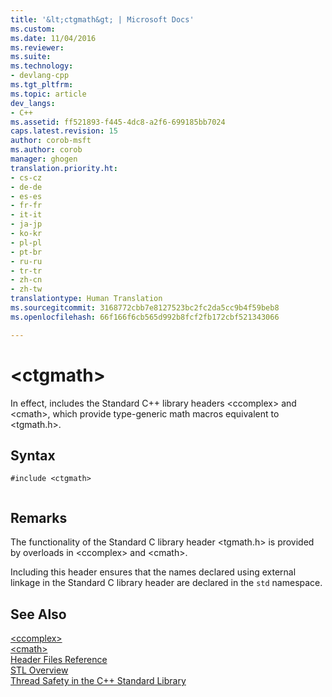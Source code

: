 ```yaml
---
title: '&lt;ctgmath&gt; | Microsoft Docs'
ms.custom: 
ms.date: 11/04/2016
ms.reviewer: 
ms.suite: 
ms.technology:
- devlang-cpp
ms.tgt_pltfrm: 
ms.topic: article
dev_langs:
- C++
ms.assetid: ff521893-f445-4dc8-a2f6-699185bb7024
caps.latest.revision: 15
author: corob-msft
ms.author: corob
manager: ghogen
translation.priority.ht:
- cs-cz
- de-de
- es-es
- fr-fr
- it-it
- ja-jp
- ko-kr
- pl-pl
- pt-br
- ru-ru
- tr-tr
- zh-cn
- zh-tw
translationtype: Human Translation
ms.sourcegitcommit: 3168772cbb7e8127523bc2fc2da5cc9b4f59beb8
ms.openlocfilehash: 66f166f6cb565d992b8fcf2fb172cbf521343066

---
```

# &lt;ctgmath&gt;
In effect, includes the Standard C++ library headers \<ccomplex> and \<cmath>, which provide type-generic math macros equivalent to \<tgmath.h>.  
  
## Syntax  
  
```  
#include <ctgmath>  
  
```  
  
## Remarks  
 The functionality of the Standard C library header \<tgmath.h> is provided by overloads in \<ccomplex> and \<cmath>.  
  
 Including this header ensures that the names declared using external linkage in the Standard C library header are declared in the `std` namespace.  
  
## See Also  
 [\<ccomplex>](../standard-library/ccomplex.md)   
 [\<cmath>](../standard-library/cmath.md)   
 [Header Files Reference](../standard-library/cpp-standard-library-header-files.md)   
 [STL Overview](../standard-library/cpp-standard-library-overview.md)   
 [Thread Safety in the C++ Standard Library](../standard-library/thread-safety-in-the-cpp-standard-library.md)






<!--HONumber=Jan17_HO1-->


